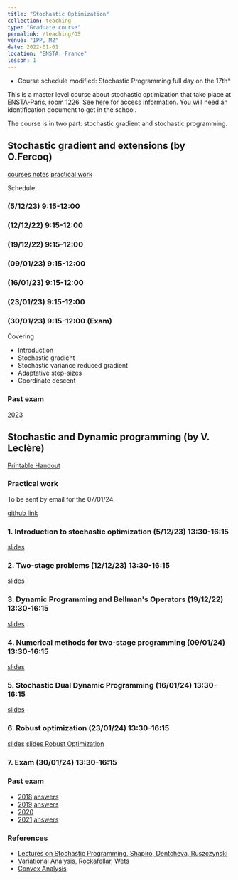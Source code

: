 ```yaml
---
title: "Stochastic Optimization"
collection: teaching
type: "Graduate course"
permalink: /teaching/OS
venue: "IPP, M2"
date: 2022-01-01
location: "ENSTA, France"
lesson: 1
---
```


* Course schedule modified: Stochastic Programming full day on the 17th*

This is a master level course about stochastic optimization that take place
at ENSTA-Paris, room 1226. 
See [here](https://www.ensta-paris.fr/en/addresses-and-contacts) for access information.
You will need an identification document to get in the school. 

The course is in two part: stochastic gradient and stochastic programming.

## Stochastic gradient and extensions (by O.Fercoq)

[courses notes](../files/teaching/Saclay/fercoq/poly_optsto_fercoq.pdf)
[practical work](../files/teaching/Saclay/fercoq/TP_MNIST_basic_functions.ipynb)

Schedule:
### (5/12/23) 9:15-12:00
### (12/12/22) 9:15-12:00
### (19/12/22) 9:15-12:00
### (09/01/23) 9:15-12:00
### (16/01/23) 9:15-12:00
### (23/01/23) 9:15-12:00
### (30/01/23) 9:15-12:00 (Exam)

Covering
- Introduction
- Stochastic gradient
- Stochastic variance reduced gradient
- Adaptative step-sizes
- Coordinate descent

### Past exam
[2023](../files/teaching/Saclay/fercoq/exam2023.pdf)

## Stochastic and Dynamic programming (by V. Leclère)

[Printable Handout](../files/teaching/Saclay/Saclay-handout.pdf)


### Practical work
To be sent by email for the 07/01/24.

[github link](https://github.com/leclere/TP-Saclay)

### 1. Introduction to stochastic optimization (5/12/23) 13:30-16:15

[slides](../files/teaching/Saclay/Saclay-1.pdf)

### 2. Two-stage problems (12/12/23) 13:30-16:15

[slides](../files/teaching/Saclay/Saclay-2.pdf)

### 3. Dynamic Programming and Bellman's Operators (19/12/22) 13:30-16:15

[slides](../files/teaching/Saclay/Saclay-3.pdf)

### 4. Numerical methods for two-stage programming (09/01/24) 13:30-16:15

[slides](../files/teaching/Saclay/Saclay-4.pdf)

### 5. Stochastic Dual Dynamic Programming (16/01/24) 13:30-16:15

[slides](../files/teaching/Saclay/Saclay-5.pdf)

### 6. Robust optimization (23/01/24) 13:30-16:15

[slides](../files/teaching/Saclay/Saclay-6.pdf)
[slides Robust Optimization](../files/teaching/Saclay/Saclay-7.pdf)

### 7. Exam (30/01/24) 13:30-16:15

### Past exam

- [2018](../files/teaching/Saclay/2018-exam-OS.pdf) [answers](../files/teaching/Saclay/2018-exam-answers-OS.pdf)
- [2019](../files/teaching/Saclay/2019-exam-OS.pdf) [answers](../files/teaching/Saclay/2019-exam-answers-OS.pdf)
- [2020](../files/teaching/Saclay/2020-exam-OS.pdf)
- [2021](../files/teaching/Saclay/2021-exam-OS.pdf) [answers](../files/teaching/Saclay/2021-exam-answers.pdf)

### References

- [Lectures on Stochastic Programming, Shapiro, Dentcheva, Ruszczynski](https://www.researchgate.net/publication/230873408_Lectures_on_stochastic_programming_Modeling_and_theory/link/00b7d518bd65f08595000000/download)
- [Variational Analysis, Rockafellar, Wets](https://sites.math.washington.edu/~rtr/papers/rtr169-VarAnalysis-RockWets.pdf)
- [Convex Analysis](http://www.convexoptimization.com/TOOLS/ConvexAnalysisRockafellar.pdf)